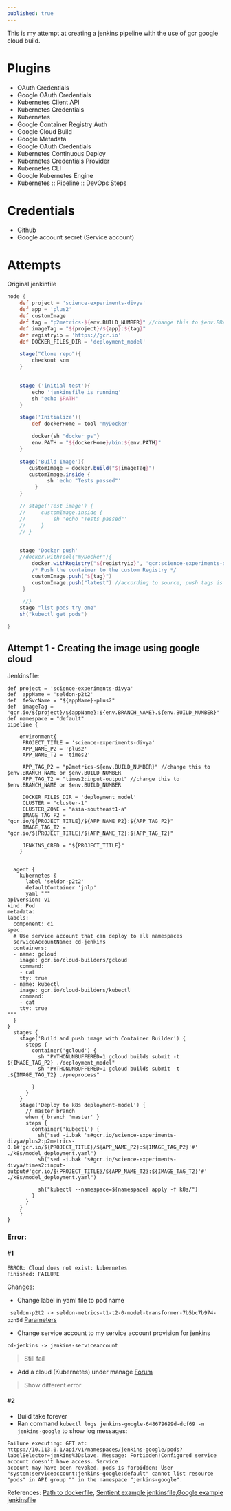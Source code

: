 ```yaml
---
published: true
---
```

This is my attempt at creating a jenkins pipeline with the use of gcr google cloud build.

# Plugins
- OAuth Credentials
- Google OAuth Credentials	
- Kubernetes Client API	 
- Kubernetes Credentials	 
- Kubernetes	 
- Google Container Registry Auth	 
- Google Cloud Build	 
- Google Metadata	 
- Google OAuth Credentials	 
- Kubernetes Continuous Deploy	 
- Kubernetes Credentials Provider	 
- Kubernetes CLI
- Google Kubernetes Engine	 
- Kubernetes :: Pipeline :: DevOps Steps

# Credentials
- Github
- Google account secret (Service account)


# Attempts

Original jenkinfile

```groovy
node {
    def project = 'science-experiments-divya'
    def app = 'plus2'
    def customImage
    def tag = "p2metrics-${env.BUILD_NUMBER}" //change this to $env.BRANCH_NAME or $env.BUILD_NUMBER
    def imageTag = "${project}/${app}:${tag}"
    def registryip = 'https://gcr.io'
    def DOCKER_FILES_DIR = 'deployment_model'

    stage("Clone repo"){
        checkout scm
    }
   

    stage ('initial test'){
        echo 'jenkinsfile is running'
        sh "echo $PATH"
    }

    stage('Initialize'){
        def dockerHome = tool 'myDocker'

        docker{sh "docker ps"}
        env.PATH = "${dockerHome}/bin:${env.PATH}"
    }

    stage('Build Image'){
       customImage = docker.build("${imageTag}")
       customImage.inside {
             sh 'echo "Tests passed"'
         }
    }

    // stage('Test image') {
    //     customImage.inside {
    //         sh 'echo "Tests passed"'
    //     }
    // }
        

    stage 'Docker push'
    //docker.withTool("myDocker"){
        docker.withRegistry("${registryip}", 'gcr:science-experiments-divya') {
        /* Push the container to the custom Registry */
        customImage.push("${tag}") 
        customImage.push("latest") //according to source, push tags is cheap 
     }

     //}
    stage "list pods try one"
    sh("kubectl get pods")

}
```

## Attempt 1 - Creating the image using google cloud


Jenkinsfile:
```
def project = 'science-experiments-divya'
def  appName = 'seldon-p2t2'
def  feSvcName = "${appName}-plus2"
def  imageTag = "gcr.io/${project}/${appName}:${env.BRANCH_NAME}.${env.BUILD_NUMBER}"
def namespace = "default"
pipeline {

    environment{
     PROJECT_TITLE = 'science-experiments-divya'
     APP_NAME_P2 = 'plus2'
     APP_NAME_T2 = 'times2'

     APP_TAG_P2 = "p2metrics-${env.BUILD_NUMBER}" //change this to $env.BRANCH_NAME or $env.BUILD_NUMBER
     APP_TAG_T2 = "times2:input-output" //change this to $env.BRANCH_NAME or $env.BUILD_NUMBER

     DOCKER_FILES_DIR = 'deployment_model'
     CLUSTER = "cluster-1"
     CLUSTER_ZONE = "asia-southeast1-a"
     IMAGE_TAG_P2 = "gcr.io/${PROJECT_TITLE}/${APP_NAME_P2}:${APP_TAG_P2}"
     IMAGE_TAG_T2 = "gcr.io/${PROJECT_TITLE}/${APP_NAME_T2}:${APP_TAG_T2}"

     JENKINS_CRED = "${PROJECT_TITLE}"
    }


  agent {
    kubernetes {
      label 'seldon-p2t2'
      defaultContainer 'jnlp'
      yaml """
apiVersion: v1
kind: Pod
metadata:
labels:
  component: ci
spec:
  # Use service account that can deploy to all namespaces
  serviceAccountName: cd-jenkins
  containers:
  - name: gcloud
    image: gcr.io/cloud-builders/gcloud
    command:
    - cat
    tty: true
  - name: kubectl
    image: gcr.io/cloud-builders/kubectl
    command:
    - cat
    tty: true
"""
  }
}
  stages {
    stage('Build and push image with Container Builder') {
      steps {
        container('gcloud') {
          sh "PYTHONUNBUFFERED=1 gcloud builds submit -t ${IMAGE_TAG_P2} ./deployment_model"
          sh "PYTHONUNBUFFERED=1 gcloud builds submit -t .${IMAGE_TAG_T2} ./preprocess"

        }
      }
    }
    stage('Deploy to k8s deployment-model') {
      // master branch
      when { branch 'master' }
      steps {
        container('kubectl') {
          sh("sed -i.bak 's#gcr.io/science-experiments-divya/plus2:p2metrics-0.1#'gcr.io/${PROJECT_TITLE}/${APP_NAME_P2}:${IMAGE_TAG_P2}'#' ./k8s/model_deployment.yaml")
          sh("sed -i.bak 's#gcr.io/science-experiments-divya/times2:input-output#'gcr.io/${PROJECT_TITLE}/${APP_NAME_T2}:${IMAGE_TAG_T2}'#' ./k8s/model_deployment.yaml")

          sh("kubectl --namespace=${namespace} apply -f k8s/")
        } 
      }
    } 
    }
}
```
### Error:

#### #1
```
ERROR: Cloud does not exist: kubernetes
Finished: FAILURE
```
Changes:
- Change label in yaml file to pod name

` seldon-p2t2 -> seldon-metrics-t1-t2-0-model-transformer-7b5bc7b974-pzn5d` [Parameters](https://github.com/jenkinsci/kubernetes-plugin#pod-and-container-template-configuration)

- Change service account to my service account provision for jenkins

`cd-jenkins -> jenkins-serviceaccount`

> Still fail

- Add a cloud (Kubernetes) under manage [Forum](http://jenkins-ci.361315.n4.nabble.com/Kubernetes-plugin-cloud-not-found-error-td4912675.html)

> Show different error

#### #2
- Build take forever
- Ran command `kubectl logs jenkins-google-648679699d-dcf69 -n jenkins-google` to show log messages:
```
Failure executing: GET at: https://10.113.0.1/api/v1/namespaces/jenkins-google/pods?labelSelector=jenkins%3Dslave. Message: Forbidden!Configured service account doesn't have access. Service 
account may have been revoked. pods is forbidden: User "system:serviceaccount:jenkins-google:default" cannot list resource 
"pods" in API group "" in the namespace "jenkins-google".
```







References:
[Path to dockerfile](https://stackoverflow.com/questions/58327157/specify-dockerfile-for-gcloud-build-submit), [Sentient example jenkinsfile](https://github.com/sentient-io/platform-flask-flexi/blob/master/prod-gke-yaml/prod-api-auto-deployment.yaml),[Google example jenkinsfile](https://github.com/GoogleCloudPlatform/continuous-deployment-on-kubernetes/blob/320bf7b11cc3f4f9d74fe26a173f886574e2ef2f/sample-app/Jenkinsfile)
